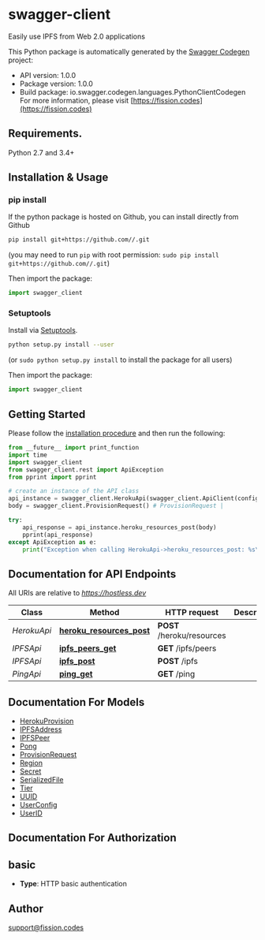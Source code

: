 # swagger-client
Easily use IPFS from Web 2.0 applications

This Python package is automatically generated by the [Swagger Codegen](https://github.com/swagger-api/swagger-codegen) project:

- API version: 1.0.0
- Package version: 1.0.0
- Build package: io.swagger.codegen.languages.PythonClientCodegen
For more information, please visit [https://fission.codes](https://fission.codes)

## Requirements.

Python 2.7 and 3.4+

## Installation & Usage
### pip install

If the python package is hosted on Github, you can install directly from Github

```sh
pip install git+https://github.com//.git
```
(you may need to run `pip` with root permission: `sudo pip install git+https://github.com//.git`)

Then import the package:
```python
import swagger_client 
```

### Setuptools

Install via [Setuptools](http://pypi.python.org/pypi/setuptools).

```sh
python setup.py install --user
```
(or `sudo python setup.py install` to install the package for all users)

Then import the package:
```python
import swagger_client
```

## Getting Started

Please follow the [installation procedure](#installation--usage) and then run the following:

```python
from __future__ import print_function
import time
import swagger_client
from swagger_client.rest import ApiException
from pprint import pprint

# create an instance of the API class
api_instance = swagger_client.HerokuApi(swagger_client.ApiClient(configuration))
body = swagger_client.ProvisionRequest() # ProvisionRequest | 

try:
    api_response = api_instance.heroku_resources_post(body)
    pprint(api_response)
except ApiException as e:
    print("Exception when calling HerokuApi->heroku_resources_post: %s\n" % e)

```

## Documentation for API Endpoints

All URIs are relative to *https://hostless.dev*

Class | Method | HTTP request | Description
------------ | ------------- | ------------- | -------------
*HerokuApi* | [**heroku_resources_post**](docs/HerokuApi.md#heroku_resources_post) | **POST** /heroku/resources | 
*IPFSApi* | [**ipfs_peers_get**](docs/IPFSApi.md#ipfs_peers_get) | **GET** /ipfs/peers | 
*IPFSApi* | [**ipfs_post**](docs/IPFSApi.md#ipfs_post) | **POST** /ipfs | 
*PingApi* | [**ping_get**](docs/PingApi.md#ping_get) | **GET** /ping | 


## Documentation For Models

 - [HerokuProvision](docs/HerokuProvision.md)
 - [IPFSAddress](docs/IPFSAddress.md)
 - [IPFSPeer](docs/IPFSPeer.md)
 - [Pong](docs/Pong.md)
 - [ProvisionRequest](docs/ProvisionRequest.md)
 - [Region](docs/Region.md)
 - [Secret](docs/Secret.md)
 - [SerializedFile](docs/SerializedFile.md)
 - [Tier](docs/Tier.md)
 - [UUID](docs/UUID.md)
 - [UserConfig](docs/UserConfig.md)
 - [UserID](docs/UserID.md)


## Documentation For Authorization


## basic

- **Type**: HTTP basic authentication


## Author

support@fission.codes


